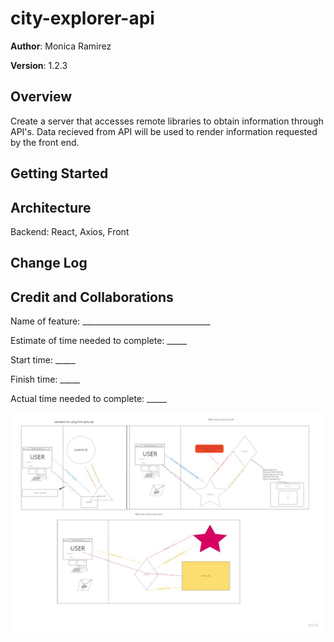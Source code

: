 # city-explorer-api

**Author**: Monica Ramirez

**Version**: 1.2.3

## Overview
Create a server that accesses remote libraries to obtain information through API's. Data recieved from API will be used to render information requested by the front end.

## Getting Started
<!-- What are the steps that a user must take in order to build this app on their own machine and get it running? -->

## Architecture
Backend: React, Axios, 
Front

## Change Log
<!-- Use this area to document the iterative changes made to your application as each feature is successfully implemented. Use time stamps. Here's an example:

01-01-2001 4:59pm - Application now has a fully-functional express server, with a GET route for the location resource. -->

## Credit and Collaborations
<!-- Give credit (and a link) to other people or resources that helped you build this application. -->

Name of feature: ________________________________

Estimate of time needed to complete: _____

Start time: _____

Finish time: _____

Actual time needed to complete: _____

![WRC](./img/WRC.jpg)